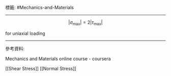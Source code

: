 標籤: #Mechanics-and-Materials 

---

$$\vert\sigma_{\text{max}}\vert = 2\vert\tau_{\text{max}}\vert$$

for uniaxial loading

---

參考資料:

Mechanics and Materials online course - coursera

[[Shear Stress]]
[[Normal Stress]]